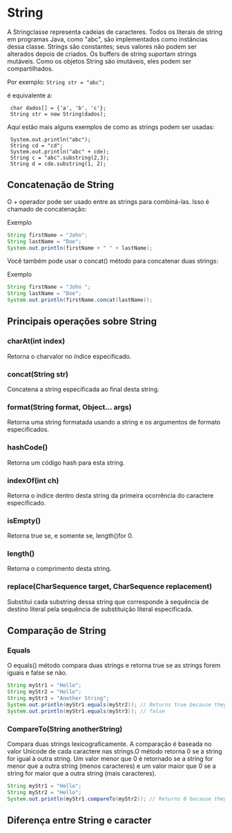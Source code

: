 # String

A Stringclasse representa cadeias de caracteres. Todos os literais de string em programas Java, como "abc", são implementados 
como instâncias dessa classe.
Strings são constantes; seus valores não podem ser alterados depois de criados. Os buffers de string suportam strings mutáveis. 
Como os objetos String são imutáveis, eles podem ser compartilhados. 

Por exemplo:  ```String str = "abc";```
 
é equivalente a:

     char dados[] = {'a', 'b', 'c'};
     String str = new String(dados);
 
Aqui estão mais alguns exemplos de como as strings podem ser usadas:

     System.out.println("abc");
     String cd = "cd";
     System.out.println("abc" + cde);
     String c = "abc".substring(2,3);
     String d = cde.substring(1, 2);
## Concatenação de String
O + operador pode ser usado entre as strings para combiná-las. Isso é chamado de concatenação:

Exemplo
```java
String firstName = "John";
String lastName = "Doe";
System.out.println(firstName + " " + lastName);
```
Você também pode usar o concat() método para concatenar duas strings:

Exemplo
```java
String firstName = "John ";
String lastName = "Doe";
System.out.println(firstName.concat(lastName));
```

## Principais operações sobre String

### charAt(int index)
Retorna o charvalor no índice especificado.

### 	concat(String str)
Concatena a string especificada ao final desta string.
### format(String format, Object... args)
Retorna uma string formatada usando a string e os argumentos de formato especificados.
### hashCode()
Retorna um código hash para esta string.
### indexOf(int ch)
Retorna o índice dentro desta string da primeira ocorrência do caractere especificado.
###	isEmpty()
Retorna true se, e somente se, length()for 0.
### length()
Retorna o comprimento desta string.
### replace(CharSequence target, CharSequence replacement)
Substitui cada substring dessa string que corresponde à sequência de destino literal pela sequência de substituição literal especificada.


## Comparação de String
### Equals
O equals() método compara duas strings e retorna true se as strings forem iguais e false se não.

```java
String myStr1 = "Hello";
String myStr2 = "Hello";
String myStr3 = "Another String";
System.out.println(myStr1.equals(myStr2)); // Returns true because they are equal
System.out.println(myStr1.equals(myStr3)); // false
```
### CompareTo(String anotherString)
Compara duas strings lexicograficamente.
A comparação é baseada no valor Unicode de cada caractere nas strings.O método retorna 0 se a string for igual à outra string. 
Um valor menor que 0 é retornado se a string for menor que a outra string (menos caracteres) e um valor maior que 0 se a string 
for maior que a outra string (mais caracteres).
```java
String myStr1 = "Hello";
String myStr2 = "Hello";
System.out.println(myStr1.compareTo(myStr2)); // Returns 0 because they are equal
```

## Diferença entre String e caracter
